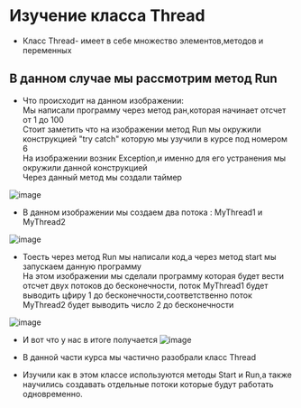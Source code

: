 # Изучение класса Thread
* Класс Thread- имеет в себе множество элементов,методов и переменных
## В данном случае мы рассмотрим метод Run

* Что происходит на данном изображении:
<br/> Мы написали программу через метод ран,которая начинает отсчет от 1 до 100
<br/> Стоит заметить что на изображении метод Run мы окружили конструкцией "try catch" которую мы узучили в курсе под номером 6
<br/> На изображении возник Exception,и именно для его устранения мы окружили данной конструкцией
<br/> Через данный метод мы создали таймер

![image](https://user-images.githubusercontent.com/97594146/163043751-0d05c29d-6828-43ea-9cc6-3be583c65506.png)
*  В данном изображении мы создаем два потока : MyThread1 и MyThread2

![image](https://user-images.githubusercontent.com/97594146/163046567-edaa935c-4769-4fd1-b8e5-00eaccef0b09.png)
* Тоесть через метод Run мы написали код,а через метод start мы запускаем данную программу
<br/> На этом изображении мы сделали программу которая будет вести отсчет двух потоков до бесконечности, поток MyThread1 будет выводить цфиру 1 до бесконечности,соответственно поток MyThread2 будет выводить число 2 до бесконечности

![image](https://user-images.githubusercontent.com/97594146/163046774-87ac9a1f-4f4c-43a5-87a0-bb37b308c4ba.png)

* И вот что у нас в итоге получается 
![image](https://user-images.githubusercontent.com/97594146/163047926-e48694fc-3fa8-424c-8082-5cedc0066677.png)

* В данной части курса мы частично разобрали класс Thread
* Изучили как в этом классе используются методы Start и Run,а также научились создавать отдельные потоки которые будут работать одновременно.
